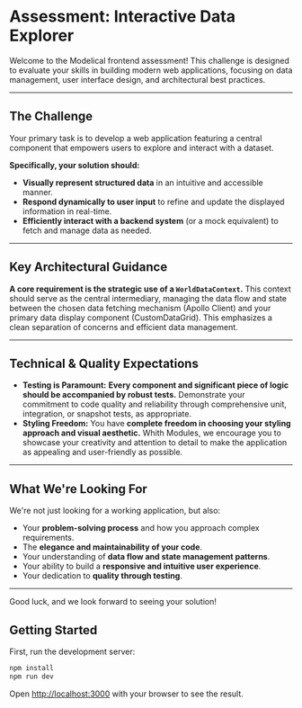 # Assessment: Interactive Data Explorer

Welcome to the Modelical frontend assessment! This challenge is designed to evaluate your skills in building modern web applications, focusing on data management, user interface design, and architectural best practices.

---

## The Challenge

Your primary task is to develop a web application featuring a central component that empowers users to explore and interact with a dataset.

**Specifically, your solution should:**

- **Visually represent structured data** in an intuitive and accessible manner.
- **Respond dynamically to user input** to refine and update the displayed information in real-time.
- **Efficiently interact with a backend system** (or a mock equivalent) to fetch and manage data as needed.

---

## Key Architectural Guidance

**A core requirement is the strategic use of a `WorldDataContext`.** This context should serve as the central intermediary, managing the data flow and state between the chosen data fetching mechanism (Apollo Client) and your primary data display component (CustomDataGrid). This emphasizes a clean separation of concerns and efficient data management.

---

## Technical & Quality Expectations

- **Testing is Paramount:** **Every component and significant piece of logic should be accompanied by robust tests.** Demonstrate your commitment to code quality and reliability through comprehensive unit, integration, or snapshot tests, as appropriate.
- **Styling Freedom:** You have **complete freedom in choosing your styling approach and visual aesthetic.** Whith Modules, we encourage you to showcase your creativity and attention to detail to make the application as appealing and user-friendly as possible.

---

## What We're Looking For

We're not just looking for a working application, but also:

- Your **problem-solving process** and how you approach complex requirements.
- The **elegance and maintainability of your code**.
- Your understanding of **data flow and state management patterns**.
- Your ability to build a **responsive and intuitive user experience**.
- Your dedication to **quality through testing**.

---

Good luck, and we look forward to seeing your solution!

## Getting Started

First, run the development server:

```bash
npm install
npm run dev
```

Open [http://localhost:3000](http://localhost:3000) with your browser to see the result.
